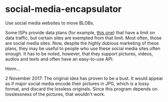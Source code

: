 # social-media-encapsulator
Use social media websites to move BLOBs.

Some ISPs provide data plans (for example, [this one](http://www.mts.ru/mob_connect/tariffs/tariffs/hype/)) that have a limit on data traffic, but certain sites are exempted from that limit.
Most often, those are social media sites.
Now, despite the highly dubious marketing of these plans, they may be useful to people who use these social media sites often enough.
It has to be noted, however, that they support pictures, videos, audios and texts and often have an easy-to-use API.

Hmm...

2 November 2017: The original idea has proven to be a bust.
It would appear as if major social media encode their pictures in JPG, which is a lossy format, and discard the lossless originals.
Since this program depends on losslessness of the pictures, that wouldn't work.